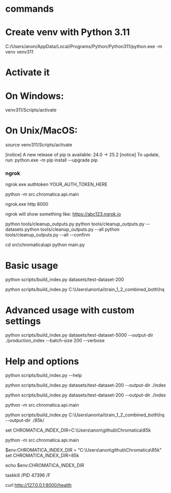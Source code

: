 # commands

# Create venv with Python 3.11

C:/Users/anon/AppData/Local/Programs/Python/Python311/python.exe -m venv venv311

# Activate it

# On Windows:

venv311/Scripts/activate

# On Unix/MacOS:

source venv311/Scripts/activate

[notice] A new release of pip is available: 24.0 -> 25.2
[notice] To update, run: python.exe -m pip install --upgrade pip

### ngrok

ngrok.exe authtoken YOUR_AUTH_TOKEN_HERE

python -m src.chromatica.api.main

ngrok.exe http 8000

ngrok will show something like: https://abc123.ngrok.io

python tools/cleanup_outputs.py
python tools/cleanup_outputs.py --datasets
python tools/cleanup_outputs.py --all
python tools/cleanup_outputs.py --all --confirm

cd src\chromatica\api
python main.py

# Basic usage

python scripts/build_index.py datasets/test-dataset-200

python scripts/build_index.py C:\Users\anon\ai\train\_1_2_combined_both\hq

# Advanced usage with custom settings

python scripts/build_index.py datasets/test-dataset-5000 --output-dir ./production_index --batch-size 200 --verbose

# Help and options

python scripts/build_index.py --help


python scripts/build_index.py datasets/test-dataset-200 --output-dir ./index


python scripts/build_index.py datasets/test-dataset-200 --output-dir ./index

python -m src.chromatica.api.main

python scripts/build_index.py C:\Users\anon\ai\train\_1_2_combined_both\hq --output-dir ./85k/

set CHROMATICA_INDEX_DIR=C:\Users\anon\github\Chromatica\85k

python -m src.chromatica.api.main

$env:CHROMATICA_INDEX_DIR = "C:\Users\anon\github\Chromatica\85k"
set CHROMATICA_INDEX_DIR=85k

echo $env:CHROMATICA_INDEX_DIR

taskkill /PID 47396 /F


curl http://127.0.0.1:8000/health


